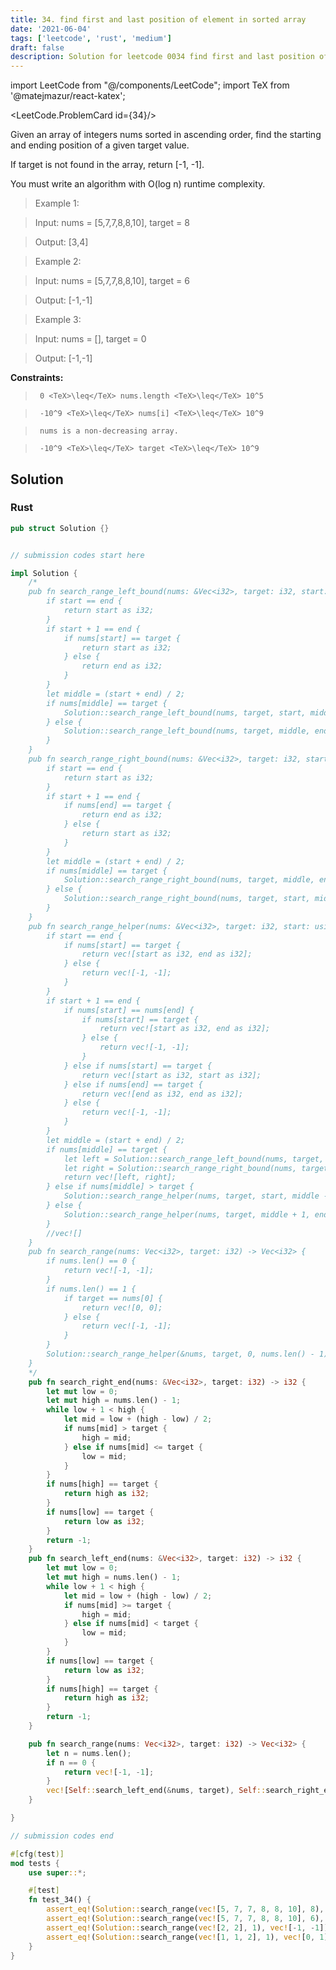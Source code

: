 ```yaml
---
title: 34. find first and last position of element in sorted array
date: '2021-06-04'
tags: ['leetcode', 'rust', 'medium']
draft: false
description: Solution for leetcode 0034 find first and last position of element in sorted array
---
```

import LeetCode from "@/components/LeetCode";
import TeX from '@matejmazur/react-katex';

<LeetCode.ProblemCard id={34}/>
 

  Given an array of integers nums sorted in ascending order, find the starting and ending position of a given target value.

  If target is not found in the array, return [-1, -1].

  You must write an algorithm with O(log n) runtime complexity.

   

 >   Example 1:

 >   Input: nums <TeX>=</TeX> [5,7,7,8,8,10], target <TeX>=</TeX> 8

 >   Output: [3,4]

 >   Example 2:

 >   Input: nums <TeX>=</TeX> [5,7,7,8,8,10], target <TeX>=</TeX> 6

 >   Output: [-1,-1]

 >   Example 3:

 >   Input: nums <TeX>=</TeX> [], target <TeX>=</TeX> 0

 >   Output: [-1,-1]

   

  **Constraints:**

  

 >   	0 <TeX>\leq</TeX> nums.length <TeX>\leq</TeX> 10^5

 >   	-10^9 <TeX>\leq</TeX> nums[i] <TeX>\leq</TeX> 10^9

 >   	nums is a non-decreasing array.

 >   	-10^9 <TeX>\leq</TeX> target <TeX>\leq</TeX> 10^9


## Solution
### Rust
```rust
pub struct Solution {}


// submission codes start here

impl Solution {
    /*
    pub fn search_range_left_bound(nums: &Vec<i32>, target: i32, start: usize, end: usize) -> i32 {
        if start == end {
            return start as i32;
        }
        if start + 1 == end {
            if nums[start] == target {
                return start as i32;
            } else {
                return end as i32;
            }
        }
        let middle = (start + end) / 2;
        if nums[middle] == target {
            Solution::search_range_left_bound(nums, target, start, middle)
        } else {
            Solution::search_range_left_bound(nums, target, middle, end)
        }
    }
    pub fn search_range_right_bound(nums: &Vec<i32>, target: i32, start: usize, end: usize) -> i32 {
        if start == end {
            return start as i32;
        }
        if start + 1 == end {
            if nums[end] == target {
                return end as i32;
            } else {
                return start as i32;
            }
        }
        let middle = (start + end) / 2;
        if nums[middle] == target {
            Solution::search_range_right_bound(nums, target, middle, end)
        } else {
            Solution::search_range_right_bound(nums, target, start, middle)
        }
    }
    pub fn search_range_helper(nums: &Vec<i32>, target: i32, start: usize, end: usize) -> Vec<i32> {
        if start == end {
            if nums[start] == target {
                return vec![start as i32, end as i32];
            } else {
                return vec![-1, -1];
            }
        }
        if start + 1 == end {
            if nums[start] == nums[end] {
                if nums[start] == target {
                    return vec![start as i32, end as i32];
                } else {
                    return vec![-1, -1];
                }
            } else if nums[start] == target {
                return vec![start as i32, start as i32];
            } else if nums[end] == target {
                return vec![end as i32, end as i32];
            } else {
                return vec![-1, -1];
            }
        }
        let middle = (start + end) / 2;
        if nums[middle] == target {
            let left = Solution::search_range_left_bound(nums, target, start, middle);
            let right = Solution::search_range_right_bound(nums, target, middle, end);
            return vec![left, right];
        } else if nums[middle] > target {
            Solution::search_range_helper(nums, target, start, middle - 1)
        } else {
            Solution::search_range_helper(nums, target, middle + 1, end)
        }
        //vec![]
    }
    pub fn search_range(nums: Vec<i32>, target: i32) -> Vec<i32> {
        if nums.len() == 0 {
            return vec![-1, -1];
        }
        if nums.len() == 1 {
            if target == nums[0] {
                return vec![0, 0];
            } else {
                return vec![-1, -1];
            }
        }
        Solution::search_range_helper(&nums, target, 0, nums.len() - 1)
    }
    */
    pub fn search_right_end(nums: &Vec<i32>, target: i32) -> i32 {
        let mut low = 0;
        let mut high = nums.len() - 1;
        while low + 1 < high {
            let mid = low + (high - low) / 2;
            if nums[mid] > target {
                high = mid;
            } else if nums[mid] <= target {
                low = mid;
            }
        }
        if nums[high] == target {
            return high as i32;
        }
        if nums[low] == target {
            return low as i32;
        }
        return -1;
    }
    pub fn search_left_end(nums: &Vec<i32>, target: i32) -> i32 {
        let mut low = 0;
        let mut high = nums.len() - 1;
        while low + 1 < high {
            let mid = low + (high - low) / 2;
            if nums[mid] >= target {
                high = mid;
            } else if nums[mid] < target {
                low = mid;
            }
        }
        if nums[low] == target {
            return low as i32;
        }
        if nums[high] == target {
            return high as i32;
        }
        return -1;
    }

    pub fn search_range(nums: Vec<i32>, target: i32) -> Vec<i32> {
        let n = nums.len();
        if n == 0 {
            return vec![-1, -1];
        }
        vec![Self::search_left_end(&nums, target), Self::search_right_end(&nums, target)]
    }

}

// submission codes end

#[cfg(test)]
mod tests {
    use super::*;

    #[test]
    fn test_34() {
        assert_eq!(Solution::search_range(vec![5, 7, 7, 8, 8, 10], 8), vec![3, 4]);
        assert_eq!(Solution::search_range(vec![5, 7, 7, 8, 8, 10], 6), vec![-1, -1]);
        assert_eq!(Solution::search_range(vec![2, 2], 1), vec![-1, -1]);
        assert_eq!(Solution::search_range(vec![1, 1, 2], 1), vec![0, 1]);
    }
}

```
